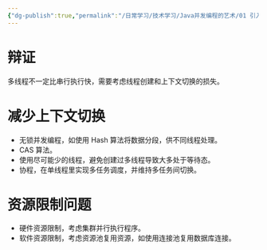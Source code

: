 ```yaml
---
{"dg-publish":true,"permalink":"/日常学习/技术学习/Java并发编程的艺术/01 引入/","noteIcon":"1","created":"2023-07-16T16:25:26.082+08:00","updated":"2023-08-24T20:54:36.000+08:00"}
---
```



# 辩证

多线程不一定比串行执行快，需要考虑线程创建和上下文切换的损失。

# 减少上下文切换

-   无锁并发编程，如使用 Hash 算法将数据分段，供不同线程处理。
-   CAS 算法。
-   使用尽可能少的线程，避免创建过多线程导致大多处于等待态。
-   协程，在单线程里实现多任务调度，并维持多任务间切换。

# 资源限制问题

-   硬件资源限制，考虑集群并行执行程序。
-   软件资源限制，考虑资源池复用资源，如使用连接池复用数据库连接。
